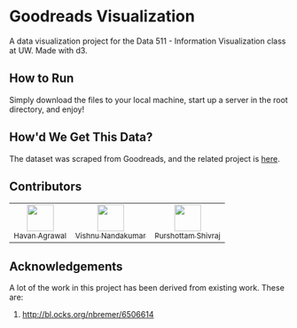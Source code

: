 # Goodreads Visualization

A data visualization project for the Data 511 - Information Visualization class at UW. Made with d3.

## How to Run

Simply download the files to your local machine, start up a server in the root directory, and enjoy!

## How'd We Get This Data?

The dataset was scraped from Goodreads, and the related project is [here](https://github.com/havanagrawal/GoodreadsScraper).

## Contributors

||||
|:---:|:---:|:---:|
|[<img src="https://avatars3.githubusercontent.com/u/7271807?s=400&v=4" width="48"> <br/><sub>Havan Agrawal </sub>](https://github.com/havanagrawal) | [<img src="https://avatars3.githubusercontent.com/u/4328817?s=460&v=4" width="48"> <br/><sub>Vishnu Nandakumar</sub>](https://github.com/vivanvish) | [<img src="https://avatars2.githubusercontent.com/u/17194636?s=460&v=4" width="48"> <br/><sub> Purshottam Shivraj </sub>](https://github.com/pshivraj) |


## Acknowledgements

A lot of the work in this project has been derived from existing work. These are:

   1. http://bl.ocks.org/nbremer/6506614
